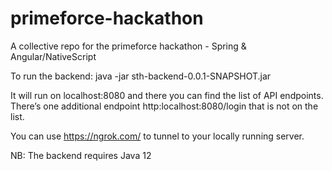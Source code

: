 # primeforce-hackathon
A collective repo for the primeforce hackathon - Spring &amp; Angular/NativeScript

To run the backend:
java -jar sth-backend-0.0.1-SNAPSHOT.jar

It will run on localhost:8080 and there you can find the list of API endpoints. There’s one additional endpoint http:localhost:8080/login that is not on the list.

You can use https://ngrok.com/ to tunnel to your locally running server.

NB: The backend requires Java 12
